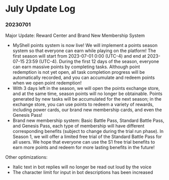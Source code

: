 # July Update Log

### 20230701

Major Update: Reward Center and Brand New Membership System

* MyShell points system is now live! We will implement a points season system so that everyone can earn while playing on the platform! The first season will start from 2023-07-01 0:00 (UTC-4) and end at 2023-07-15 23:59 (UTC-4). During the first 12 days of the season, everyone can earn massive points by completing tasks. Although point redemption is not yet open, all task completion progress will be automatically recorded, and you can accumulate and redeem points when we open point redemption!
* With 3 days left in the season, we will open the points exchange store, and at the same time, season points will no longer be obtainable. Points generated by new tasks will be accumulated for the next season; in the exchange store, you can use points to redeem a variety of rewards, including power cards, our brand new membership cards, and even the Genesis Pass!
* Brand new membership system: Basic Battle Pass, Standard Battle Pass, and Genesis Pass, each type of membership will have different corresponding benefits (subject to change during the trial run phase). In Season 1, we will offer a limited free trial of the Standard Battle Pass for all users. We hope that everyone can use the S1 free trial benefits to earn more points and redeem for more lasting benefits in the future!

Other optimizations:

* Italic text in bot replies will no longer be read out loud by the voice
* The character limit for input in bot descriptions has been increased